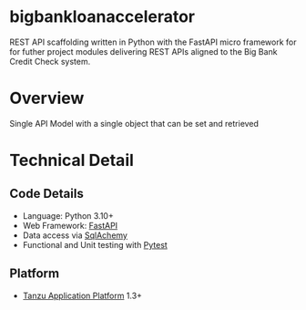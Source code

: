 # bigbankloanaccelerator
REST API scaffolding written in Python with the FastAPI micro framework for for futher project modules delivering REST APIs aligned to the Big Bank Credit Check system. 

# Overview
Single API Model with a single object that can be set and retrieved


# Technical Detail
## Code Details
- Language: Python 3.10+
- Web Framework: [FastAPI](https://fastapi.tiangolo.com/) 
- Data access via [SqlAchemy](https://www.sqlalchemy.org/) 
- Functional and Unit testing with [Pytest](https://docs.pytest.org)

## Platform
- [Tanzu Application Platform](https://tanzu.vmware.com/application-platform) 1.3+

